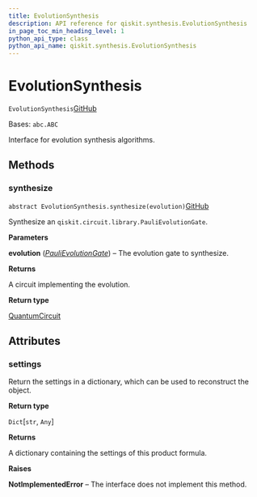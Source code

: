 ```yaml
---
title: EvolutionSynthesis
description: API reference for qiskit.synthesis.EvolutionSynthesis
in_page_toc_min_heading_level: 1
python_api_type: class
python_api_name: qiskit.synthesis.EvolutionSynthesis
---
```


# EvolutionSynthesis

<span id="qiskit.synthesis.EvolutionSynthesis" />

`EvolutionSynthesis`[GitHub](https://github.com/qiskit/qiskit/tree/stable/0.39/qiskit/synthesis/evolution/evolution_synthesis.py "view source code")

Bases: `abc.ABC`

Interface for evolution synthesis algorithms.

## Methods

### synthesize

<span id="qiskit.synthesis.EvolutionSynthesis.synthesize" />

`abstract EvolutionSynthesis.synthesize(evolution)`[GitHub](https://github.com/qiskit/qiskit/tree/stable/0.39/qiskit/synthesis/evolution/evolution_synthesis.py "view source code")

Synthesize an `qiskit.circuit.library.PauliEvolutionGate`.

**Parameters**

**evolution** ([*PauliEvolutionGate*](qiskit.circuit.library.PauliEvolutionGate "qiskit.circuit.library.PauliEvolutionGate")) – The evolution gate to synthesize.

**Returns**

A circuit implementing the evolution.

**Return type**

[QuantumCircuit](qiskit.circuit.QuantumCircuit "qiskit.circuit.QuantumCircuit")

## Attributes

<span id="qiskit.synthesis.EvolutionSynthesis.settings" />

### settings

Return the settings in a dictionary, which can be used to reconstruct the object.

**Return type**

`Dict`\[`str`, `Any`]

**Returns**

A dictionary containing the settings of this product formula.

**Raises**

**NotImplementedError** – The interface does not implement this method.

